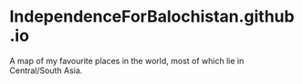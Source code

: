 # IndependenceForBalochistan.github.io
A map of my favourite places in the world, most of which lie in Central/South Asia. 
